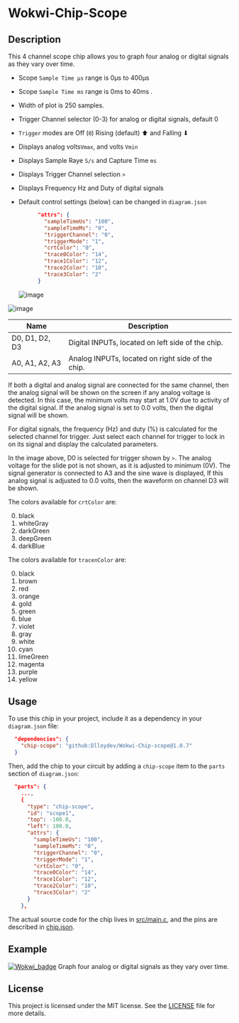 

# Wokwi-Chip-Scope

## Description

This 4 channel scope chip allows you to graph four analog or digital signals as they vary over time.

- Scope `Sample Time μs` range is 0µs to 400µs

- Scope `Sample Time ms` range is 0ms to 40ms .

- Width of plot is 250 samples.

- Trigger Channel selector (0-3) for analog or digital signals, default 0

- `Trigger` modes are Off (`0`) Rising (default) ⬆ and Falling ⬇

- Displays analog volts`Vmax`, and volts `Vmin`

- Displays  Sample Raye `S/s` and Capture Time `ms`

- Displays Trigger Channel selection `>`

- Displays Frequency Hz and Duty of digital signals 

- Default control settings (below) can be changed in `diagram.json` 

  ```json
        "attrs": {
          "sampleTimeUs": "100",
          "sampleTimeMs": "0",
          "triggerChannel": "0",
          "triggerMode": "1",
          "crtColor": "0",
          "trace0Color": "14",
          "trace1Color": "12",
          "trace2Color": "10",
          "trace3Color": "2"
        }
  ```
  
  
  
  ![image](https://user-images.githubusercontent.com/63488701/225511219-88cb7d44-6541-4598-9401-b627d5cc918f.png)



![image](https://user-images.githubusercontent.com/63488701/234473322-c44b2d9f-794e-46fb-bdab-0f83ac155ef2.png)

| Name           | Description                                       |
| -------------- | ------------------------------------------------- |
| D0, D1, D2, D3 | Digital INPUTs, located on left side of the chip. |
| A0, A1, A2, A3 | Analog INPUTs, located on right side of the chip. |

If both a digital and analog signal are connected for the same channel, then the analog signal will be shown on the screen if any analog voltage is detected. In this case, the minimum volts may start at 1.0V due to activity of the digital signal. If the analog signal is set to 0.0 volts, then the digital signal will be shown.

For digital signals, the frequency (Hz) and duty (%) is calculated for the selected channel for trigger. Just select each channel for trigger to lock in on its signal and display the calculated parameters.

In the image above, D0 is selected for trigger shown by `>`. The analog voltage for the slide pot is not shown, as it is adjusted to minimum (0V). The signal generator is connected to A3 and the sine wave is displayed, If this analog signal is adjusted to 0.0 volts, then the waveform on channel D3 will be shown.

The colors available for `crtColor` are:

0. black
1. whiteGray
2. darkGreen
3. deepGreen
4. darkBlue

The colors available for `tracenColor` are:

0. black
1. brown
2. red
3. orange
4. gold
5. green
6. blue
7. violet
8. gray
9. white
10. cyan
11. limeGreen
12. magenta
13. purple
14. yellow

## Usage

To use this chip in your project, include it as a dependency in your `diagram.json` file:

```json
  "dependencies": {
    "chip-scope": "github:Dlloydev/Wokwi-Chip-scope@1.0.7"
  }
```

Then, add the chip to your circuit by adding a `chip-scope` item to the `parts` section of `diagram.json`:

```json
  "parts": {
    ...,
    {
      "type": "chip-scope",
      "id": "scope1",
      "top": -100.0,
      "left": 100.0,
      "attrs": {
        "sampleTimeUs": "100",
        "sampleTimeMs": "0",
        "triggerChannel": "0",
        "triggerMode": "1",
        "crtColor": "0",
        "trace0Color": "14",
        "trace1Color": "12",
        "trace2Color": "10",
        "trace3Color": "2"
      }
    },
```

The actual source code for the chip lives in [src/main.c](https://github.com/Dlloydev/Wokwi-Chip-Scope/blob/main/src/main.c), and the pins are described in [chip.json](https://github.com/Dlloydev/Wokwi-Chip-Scope/blob/main/chip.json).

## Example

[![Wokwi_badge](https://user-images.githubusercontent.com/63488701/212449119-a8510897-c860-4545-8c1a-794169547ba1.svg)](https://wokwi.com/projects/359330496025635841) Graph four analog or digital signals as they vary over time.

## License

This project is licensed under the MIT license. See the [LICENSE](https://github.com/Dlloydev/Wokwi-Chip-Scope/blob/main/LICENSE) file for more details.

